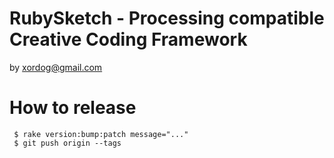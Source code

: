 # RubySketch - Processing compatible Creative Coding Framework

by xordog@gmail.com


# How to release

```
 $ rake version:bump:patch message="..."
 $ git push origin --tags
```
